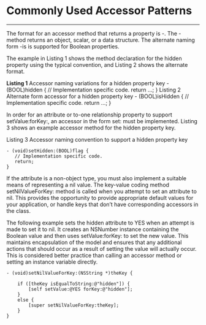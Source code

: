 # Commonly Used Accessor Patterns
---

The format for an accessor method that returns a property is -<key>. The -<key> method returns an object, scalar, or a data structure. The alternate naming form -is<Key> is supported for Boolean properties.

The example in Listing 1 shows the method declaration for the hidden property using the typical convention, and Listing 2 shows the alternate format.

__Listing 1__  Accessor naming variations for a hidden property key
    - (BOOL)hidden {
       // Implementation specific code.
       return ...;
    }
    Listing 2  Alternate form accessor for a hidden property key
    - (BOOL)isHidden {
       // Implementation specific code.
       return ...;
    }

In order for an attribute or to-one relationship property to support setValue:forKey:, an accessor in the form set<Key>: must be implemented. Listing 3 shows an example accessor method for the hidden property key.

Listing 3  Accessor naming convention to support a hidden property key

    - (void)setHidden:(BOOL)flag {
       // Implementation specific code.
       return;
    }

If the attribute is a non-object type, you must also implement a suitable means of representing a nil value. The key-value coding method setNilValueForKey: method is called when you attempt to set an attribute to nil. This provides the opportunity to provide appropriate default values for your application, or handle keys that don’t have corresponding accessors in the class.

The following example sets the hidden attribute to YES when an attempt is made to set it to nil. It creates an NSNumber instance containing the Boolean value and then uses setValue:forKey: to set the new value. This maintains encapsulation of the model and ensures that any additional actions that should occur as a result of setting the value will actually occur. This is considered better practice than calling an accessor method or setting an instance variable directly.

    - (void)setNilValueForKey:(NSString *)theKey {

        if ([theKey isEqualToString:@"hidden"]) {
            [self setValue:@YES forKey:@"hidden"];
        }
        else {
            [super setNilValueForKey:theKey];
        }
    }
